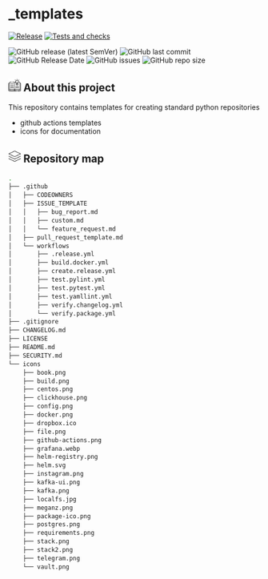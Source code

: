 # _templates
[![Release](https://github.com/obervinov/_templates/actions/workflows/.release.yml/badge.svg)](https://github.com/obervinov/_templates/actions/workflows/.release.yml)
[![Tests and checks](https://github.com/obervinov/_templates/actions/workflows/.tests.yml/badge.svg?branch=main&event=pull_request)](https://github.com/obervinov/_templates/actions/workflows/.tests.yml)

![GitHub release (latest SemVer)](https://img.shields.io/github/v/release/obervinov/_templates?style=for-the-badge)
![GitHub last commit](https://img.shields.io/github/last-commit/obervinov/_templates?style=for-the-badge)
![GitHub Release Date](https://img.shields.io/github/release-date/obervinov/_templates?style=for-the-badge)
![GitHub issues](https://img.shields.io/github/issues/obervinov/_templates?style=for-the-badge)
![GitHub repo size](https://img.shields.io/github/repo-size/obervinov/_templates?style=for-the-badge)

## <img src="https://github.com/obervinov/_templates/blob/main/icons/book.png" width="25" title="about"> About this project
This repository contains templates for creating standard python repositories
- github actions templates
- icons for documentation

## <img src="https://github.com/obervinov/_templates/blob/main/icons/stack.png" width="25" title="stack"> Repository map
```bash
.
├── .github
│   ├── CODEOWNERS
│   ├── ISSUE_TEMPLATE
│   │   ├── bug_report.md
│   │   ├── custom.md
│   │   └── feature_request.md
│   ├── pull_request_template.md
│   └── workflows
│       ├── .release.yml
│       ├── build.docker.yml
│       ├── create.release.yml
│       ├── test.pylint.yml
│       ├── test.pytest.yml
│       ├── test.yamllint.yml
│       ├── verify.changelog.yml
│       └── verify.package.yml
├── .gitignore
├── CHANGELOG.md
├── LICENSE
├── README.md
├── SECURITY.md
└── icons
    ├── book.png
    ├── build.png
    ├── centos.png
    ├── clickhouse.png
    ├── config.png
    ├── docker.png
    ├── dropbox.ico
    ├── file.png
    ├── github-actions.png
    ├── grafana.webp
    ├── helm-registry.png
    ├── helm.svg
    ├── instagram.png
    ├── kafka-ui.png
    ├── kafka.png
    ├── localfs.jpg
    ├── meganz.png
    ├── package-ico.png
    ├── postgres.png
    ├── requirements.png
    ├── stack.png
    ├── stack2.png
    ├── telegram.png
    └── vault.png
```